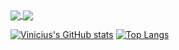 <a href="https://github.com/viniciuscole/github-readme-stats">
  <img align="center" src="https://github-readme-stats.vercel.app/api/pin/?username=viniciuscole&repo=github-readme-stats" />
</a>
<a href="https://github.com/anuraghazra/convoychat">
  <img align="center" src="https://github-readme-stats.vercel.app/api/pin/?username=viniciuscole&repo=convoychat" />
</a>


[![Vinicius's GitHub stats](https://github-readme-stats.vercel.app/api?username=viniciuscole&include_all_commits=true&count_private=true&show_icons=true&theme=panda)](https://github.com/viniciuscole/github-readme-stats)
[![Top Langs](https://github-readme-stats.vercel.app/api/top-langs/?username=viniciuscole&layout=compact)](https://github.com/anuraghazra/github-readme-stats)

